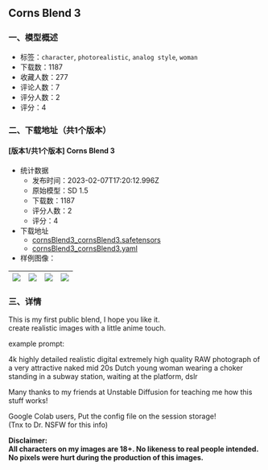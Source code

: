 ## Corns Blend 3
### 一、模型概述

- 标签：`character`, `photorealistic`, `analog style`, `woman`
- 下载数：1187
- 收藏人数：277
- 评论人数：7
- 评分人数：2
- 评分：4

### 二、下载地址（共1个版本）

#### [版本1/共1个版本] Corns Blend 3

- 统计数据
  - 发布时间：2023-02-07T17:20:12.996Z
  - 原始模型：SD 1.5
  - 下载数：1187
  - 评分人数：2
  - 评分：4
- 下载地址
  - [cornsBlend3_cornsBlend3.safetensors](https://civitai.com/api/download/models/5537)
  - [cornsBlend3_cornsBlend3.yaml](https://civitai.com/api/download/models/5537?type=Config&format=Other)
- 样例图像：

| <img src="https://image.civitai.com/xG1nkqKTMzGDvpLrqFT7WA/4ae21bed-1199-42cf-d192-7fc91e30c600/width=450/80823.jpeg" /> | <img src="https://image.civitai.com/xG1nkqKTMzGDvpLrqFT7WA/1e02d18a-ee56-496c-2605-852aa7377500/width=450/51087.jpeg" /> | <img src="https://image.civitai.com/xG1nkqKTMzGDvpLrqFT7WA/17ea1bdf-b9f6-499f-36b4-285013fe5d00/width=450/44127.jpeg" /> | <img src="https://image.civitai.com/xG1nkqKTMzGDvpLrqFT7WA/77291ca4-ebf7-4f88-c702-c90868c6c400/width=450/44128.jpeg" /> |
| ---- | ---- | ---- | ---- |


### 三、详情
<p>This is my first public blend, I hope you like it.<br />create realistic images with a little anime touch.</p><p></p><p>example prompt:</p><p>4k highly detailed realistic digital extremely high quality RAW photograph of a very attractive naked mid 20s Dutch young woman wearing a choker standing in a subway station, waiting at the platform, dslr</p><p></p><p>Many thanks to my friends at Unstable Diffusion for teaching me how this stuff works!</p><p></p><p>Google Colab users, Put the config file on the session storage!<br />(Tnx to Dr. NSFW for this info)</p><p></p><p><strong>Disclaimer:<br />All characters on my images are 18+. No likeness to real people intended. No pixels were hurt during the production of this images.</strong></p>